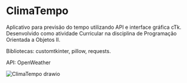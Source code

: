 # ClimaTempo
Aplicativo para previsão do tempo utilizando API e interface gráfica cTk. Desenvolvido como atividade Curricular na disciplina de Programação Orientada a Objetos II.

Bibliotecas: customtkinter, pillow, requests.

API: OpenWeather

![ClimaTempo drawio](https://github.com/julianamirbosio/ClimaTempo/assets/128743881/5e8ad4d1-4b64-491f-a8b8-e47f046b710b)
